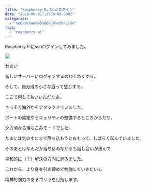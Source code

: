 ```yaml
---
title: "Raspberry Piにsshログイン"
date: "2019-09-01T13:00:00.000Z"
categories: 
  - "%e6%9c%aa%e5%88%86%e9%a1%9e"
tags: 
  - "raspberry-pi"
---
```


Raspberry Piにsshログインしてみました。

![](http://wp.suwa3.me/wp-content/uploads/2019/09/e382b9e382afe383aae383bce383b3e382b7e383a7e38383e38388-2019-09-02-1.31.38.png?w=686)

わあい

新しいサーバーにログインするのわくわくする。

そして、自分用の小さな庭って感じする。

ここで何してもいいんだなあ。

さっそく海外からアタックきていました。

ポートの設定やセキュリティの整備するところからだな。

夕方頃から落ちこみモードでした。

たまには気のすむまで落ち込もうとおもって、しばらく凹んでいました。

そのあとはなんだか落ち込みながらも話し合いが進んで

平和的に（？）解決の方向に進みました。

これから、より身を引き締めて勉強していきたいし

精神的腕力のあるゴリラを目指します。
